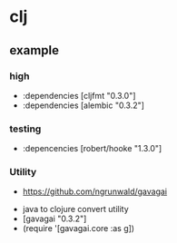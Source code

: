 # clj

## example

### high

- :dependencies [cljfmt "0.3.0"]
- :dependencies [alembic "0.3.2"]


### testing

- :depencencies [robert/hooke "1.3.0"] 


### Utility

* https://github.com/ngrunwald/gavagai
 - java to clojure convert utility
 - [gavagai "0.3.2"] 
 - (require '[gavagai.core :as g])

